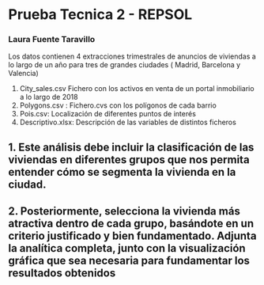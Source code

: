 # Prueba Tecnica 2 - REPSOL 

### Laura Fuente Taravillo

Los datos contienen 4 extracciones trimestrales de anuncios de viviendas a lo largo de un año para tres de grandes ciudades ( Madrid, Barcelona y Valencia)
1.	City_sales.csv Fichero con los activos en venta de un portal inmobiliario a lo largo de 2018
2.	Polygons.csv : Fichero.cvs con los polígonos de cada barrio
3.	Pois.csv: Localización de diferentes puntos de interés
4.	Descriptivo.xlsx: Descripción de las variables de distintos ficheros

## 1. Este análisis debe incluir la clasificación de las viviendas en diferentes grupos que nos permita entender cómo se segmenta la vivienda en la ciudad.
## 2. Posteriormente, selecciona la vivienda más atractiva dentro de cada grupo, basándote en un criterio justificado y bien fundamentado. Adjunta la analítica completa, junto con la visualización gráfica que sea necesaria para fundamentar los resultados obtenidos